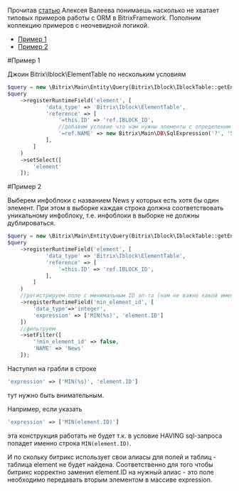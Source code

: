 Прочитав [статью](http://alexvaleev.ru/orm-d7/) Алексея Валеева понимаешь насколько не хватает типовых примеров работы с ORM в BitrixFramework. Пополним коллекцию примеров с неочевидной логикой.

* [Пример 1](#Пример-1)
* [Пример 2](#Пример-2)

#Пример 1

Джоин Bitrix\Iblock\ElementTable по нескольким условиям

```php
$query = new \Bitrix\Main\Entity\Query(Bitrix\Iblock\IblockTable::getEntity());
$query
    ->registerRuntimeField('element', [
            'data_type' => 'Bitrix\Iblock\ElementTable',
            'reference' => [
                '=this.ID' => 'ref.IBLOCK_ID',
                //добавим условие что нам нужны элементы с определеннм названием
                '=ref.NAME' => new Bitrix\Main\DB\SqlExpression('?', 'Some element name'),
            ],
        ]
    )
    ->setSelect([
        'element'
    ]);

```

#Пример 2

Выберем инфоблоки с названием News у которых есть хотя бы один элемент. При этом в выборке каждая строка должна соответствовать уникальному инфоблоку, т.е. инфоблоки в выборке не должны дублироваться.


```php
$query = new \Bitrix\Main\Entity\Query(Bitrix\Iblock\IblockTable::getEntity());
$query
    ->registerRuntimeField('element', [
            'data_type' => 'Bitrix\Iblock\ElementTable',
            'reference' => [
                '=this.ID' => 'ref.IBLOCK_ID',
            ],
        ]
    )
    //регистрируем поле с минимальным ID эл-та (нам не важно какой именно этот элемент, важно есть ли в принципе минимальный ID или нет)
    ->registerRuntimeField('min_element_id', [
        'data_type'=>'integer',
        'expression' => ['MIN(%s)', 'element.ID']
    ])
    //фильтруем
    ->setFilter([
        '!min_element_id' => false, 
        'NAME' => 'News'
    ]);
```

Наступил на грабли в строке 
```php
'expression' => ['MIN(%s)', 'element.ID']
```
тут нужно быть внимательным.

Например, если указать
```php
'expression' => ['MIN(element.ID)']
```
эта конструкция работать не будет т.к. в условие HAVING sql-запроса попадет именно строка ```MIN(element.ID)```. 

И по скольку битрикс использует свои алиасы для полей и таблиц - таблица element не будет найдена. Соответственно для того чтобы битрикс корректно заменил element.ID на нужный алиас - это поле необходимо передавать вторым элементом в массиве expression.
